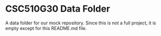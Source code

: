# CSC510G30 Data Folder

A data folder for our mock repository. Since this is not a full project, it is empty except for this README.md file.
